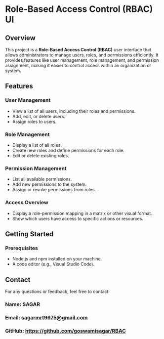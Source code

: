 # Role-Based Access Control (RBAC) UI  

## Overview  
This project is a **Role-Based Access Control (RBAC)** user interface that allows administrators to manage users, roles, and permissions efficiently. It provides features like user management, role management, and permission assignment, making it easier to control access within an organization or system.  

## Features  
### User Management  
- View a list of all users, including their roles and permissions.  
- Add, edit, or delete users.  
- Assign roles to users.  

### Role Management  
- Display a list of all roles.  
- Create new roles and define permissions for each role.  
- Edit or delete existing roles.  

### Permission Management  
- List all available permissions.  
- Add new permissions to the system.  
- Assign or revoke permissions from roles.  

### Access Overview  
- Display a role-permission mapping in a matrix or other visual format.  
- Show which users have access to specific actions or resources.  

## Getting Started  
### Prerequisites  
- Node.js and npm installed on your machine.  
- A code editor (e.g., Visual Studio Code).  

## Contact
For any questions or feedback, feel free to contact:

### Name: SAGAR
### Email: sagarmrt9675@gmail.com
### GitHub: https://github.com/goswamisagar/RBAC
